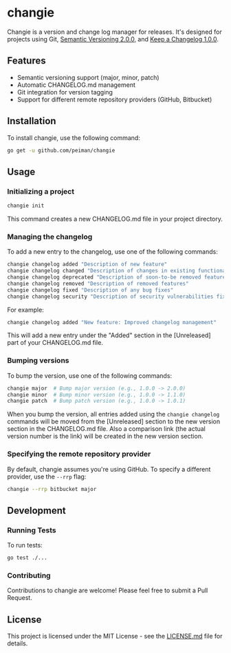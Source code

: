 # changie

Changie is a version and change log manager for releases. It's designed for projects using Git, [Semantic Versioning 2.0.0](https://semver.org), and [Keep a Changelog 1.0.0](https://keepachangelog.com/en/1.0.0/).

## Features

- Semantic versioning support (major, minor, patch)
- Automatic CHANGELOG.md management
- Git integration for version tagging
- Support for different remote repository providers (GitHub, Bitbucket)

## Installation

To install changie, use the following command:

```bash
go get -u github.com/peiman/changie
```

## Usage

### Initializing a project

```bash
changie init
```

This command creates a new CHANGELOG.md file in your project directory.

### Managing the changelog

To add a new entry to the changelog, use one of the following commands:

```bash
changie changelog added "Description of new feature"
changie changelog changed "Description of changes in existing functionality"
changie changelog deprecated "Description of soon-to-be removed features"
changie changelog removed "Description of removed features"
changie changelog fixed "Description of any bug fixes"
changie changelog security "Description of security vulnerabilities fixed"
```

For example:

```bash
changie changelog added "New feature: Improved changelog management"
```

This will add a new entry under the "Added" section in the [Unreleased] part of your CHANGELOG.md file.

### Bumping versions

To bump the version, use one of the following commands:

```bash
changie major  # Bump major version (e.g., 1.0.0 -> 2.0.0)
changie minor  # Bump minor version (e.g., 1.0.0 -> 1.1.0)
changie patch  # Bump patch version (e.g., 1.0.0 -> 1.0.1)
```

When you bump the version, all entries added using the `changie changelog` commands will be moved from the [Unreleased] section to the new version section in the CHANGELOG.md file.
Also a comparison link (the actual version number is the link) will be created in the new version section.

### Specifying the remote repository provider

By default, changie assumes you're using GitHub. To specify a different provider, use the `--rrp` flag:

```bash
changie --rrp bitbucket major
```

## Development

### Running Tests

To run tests:

```bash
go test ./...
```

### Contributing

Contributions to changie are welcome! Please feel free to submit a Pull Request.

## License

This project is licensed under the MIT License - see the [LICENSE.md](LICENSE.md) file for details.